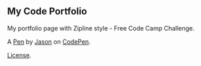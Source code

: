My Code Portfolio
-----------------
My portfolio page with Zipline style - Free Code Camp Challenge.

A [Pen](http://codepen.io/jp2001/pen/PzvVqL) by [Jason](http://codepen.io/jp2001) on [CodePen](http://codepen.io/).

[License](http://codepen.io/jp2001/pen/PzvVqL/license).